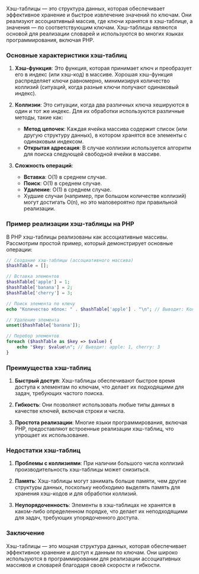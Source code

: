 Хэш-таблицы — это структура данных, которая обеспечивает эффективное хранение и быстрое извлечение значений по ключам. Они реализуют ассоциативный массив, где ключи хранятся в хэш-таблице, а значения — по соответствующим ключам. Хэш-таблицы являются основой для реализации словарей и используются во многих языках программирования, включая PHP.

### Основные характеристики хэш-таблиц

1. **Хэш-функция**: Это функция, которая принимает ключ и преобразует его в индекс (или хэш-код) в массиве. Хорошая хэш-функция распределяет ключи равномерно, минимизируя количество коллизий (ситуаций, когда разные ключи получают одинаковый индекс).

2. **Коллизии**: Это ситуации, когда два различных ключа хешируются в один и тот же индекс. Для их обработки используются различные методы, такие как:
   - **Метод цепочек**: Каждая ячейка массива содержит список (или другую структуру данных), в котором хранятся все элементы с одинаковым индексом.
   - **Открытая адресация**: В случае коллизии используется алгоритм для поиска следующей свободной ячейки в массиве.

3. **Сложность операций**:
   - **Вставка**: O(1) в среднем случае.
   - **Поиск**: O(1) в среднем случае.
   - **Удаление**: O(1) в среднем случае.
   - Худшие случаи (например, при большом количестве коллизий) могут достигать O(n), но это маловероятно при правильной реализации.

### Пример реализации хэш-таблицы на PHP

В PHP хэш-таблицы реализованы как ассоциативные массивы. Рассмотрим простой пример, который демонстрирует основные операции:

```php
// Создание хэш-таблицы (ассоциативного массива)
$hashTable = [];

// Вставка элементов
$hashTable['apple'] = 1;
$hashTable['banana'] = 2;
$hashTable['cherry'] = 3;

// Поиск элемента по ключу
echo "Количество яблок: " . $hashTable['apple'] . "\n"; // Выводит: Количество яблок: 1

// Удаление элемента
unset($hashTable['banana']);

// Перебор элементов
foreach ($hashTable as $key => $value) {
    echo "$key: $value\n"; // Выводит: apple: 1, cherry: 3
}
```

### Преимущества хэш-таблиц

1. **Быстрый доступ**: Хэш-таблицы обеспечивают быстрое время доступа к элементам по ключам, что делает их подходящими для задач, требующих частого поиска.

2. **Гибкость**: Они позволяют использовать любые типы данных в качестве ключей, включая строки и числа.

3. **Простота реализации**: Многие языки программирования, включая PHP, предоставляют встроенные реализации хэш-таблиц, что упрощает их использование.

### Недостатки хэш-таблиц

1. **Проблемы с коллизиями**: При наличии большого числа коллизий производительность хэш-таблицы может снизиться.

2. **Память**: Хэш-таблицы могут занимать больше памяти, чем другие структуры данных, поскольку необходимо выделять память для хранения хэш-кодов и для обработки коллизий.

3. **Неупорядоченность**: Элементы в хэш-таблицах не хранятся в каком-либо определенном порядке, что делает их неподходящими для задач, требующих упорядоченного доступа.

### Заключение

Хэш-таблицы — это мощная структура данных, которая обеспечивает эффективное хранение и доступ к данным по ключам. Они широко используются в программировании для реализации ассоциативных массивов и словарей благодаря своей скорости и гибкости.